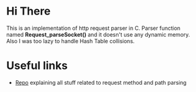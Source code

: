 # Hi There
This is an implementation of http request parser in C. Parser function named **Request_parseSocket()** and it doesn't use any dynamic memory.
Also I was too lazy to handle Hash Table collisions.
# Useful links
 - [Repo](https://github.com/Astroner/basic-c-http-request-parser) explaining all stuff related to request method and path parsing